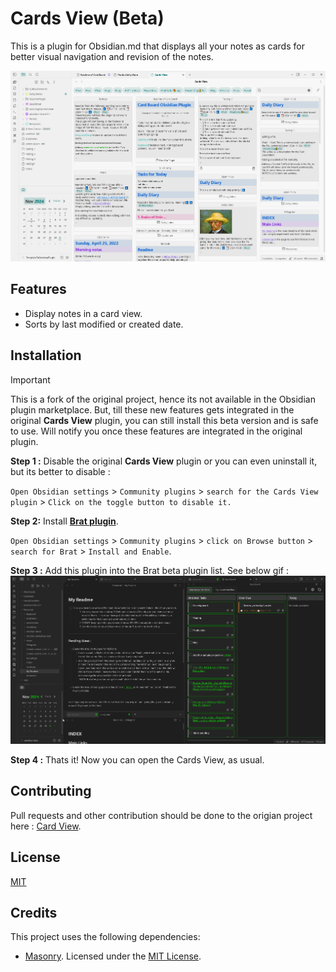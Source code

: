 # Cards View (Beta)

This is a plugin for Obsidian.md that displays all your notes as cards for better visual navigation and revision of the notes.

![Thumbnail](./assets/Thumbnail.png)

## Features

- Display notes in a card view.
- Sorts by last modified or created date.

## Installation

>[!IMPORTANT]
> This is a fork of the original project, hence its not available in the Obsidian plugin marketplace. But, till these new features gets integrated in the original **Cards View** plugin, you can still install this beta version and is safe to use. Will notify you once these features are integrated in the original plugin.

**Step 1 :** Disable the original **Cards View** plugin or you can even uninstall it, but its better to disable : 

`Open Obsidian settings` > `Community plugins` > `search for the Cards View plugin` > `Click on the toggle button to disable it.`

**Step 2:** Install [**Brat plugin**](obsidian://show-plugin?id=obsidian42-brat).

`Open Obsidian settings` > `Community plugins` > `click on Browse button` > `search for Brat` > `Install and Enable`.

**Step 3 :** Add this plugin into the Brat beta plugin list. See below gif :
![Installation using BRAT](./assets/InstallInBRAT.gif)

**Step 4 :** Thats it! Now you can open the Cards View, as usual.

## Contributing

Pull requests and other contribution should be done to the origian project here : [Card View](https://github.com/jillro/obsidian-cards-view-plugin).

## License

[MIT](https://choosealicense.com/licenses/mit/)

## Credits

This project uses the following dependencies:

- [Masonry](https://masonry.desandro.com/). Licensed under the [MIT License](https://desandro.mit-license.org/).
